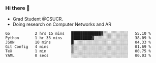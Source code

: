 ### Hi there 👋
- Grad Student @CSUCR. 
- Doing research on Computer Networks and AR
<!--START_SECTION:waka-->

```text
Go           2 hrs 15 mins   █████████████▓░░░░░░░░░░░   55.10 %
Python       1 hr 33 mins    █████████▓░░░░░░░░░░░░░░░   38.09 %
JSON         10 mins         █░░░░░░░░░░░░░░░░░░░░░░░░   04.33 %
Git Config   4 mins          ▒░░░░░░░░░░░░░░░░░░░░░░░░   01.69 %
TeX          1 min           ▒░░░░░░░░░░░░░░░░░░░░░░░░   00.75 %
YAML         0 secs          ░░░░░░░░░░░░░░░░░░░░░░░░░   00.03 %
```

<!--END_SECTION:waka-->
<!--
**jluo117/jluo117** is a ✨ _special_ ✨ repository because its `README.md` (this file) appears on your GitHub profile.

Here are some ideas to get you started:

- 🔭 I’m currently working on ...
- 🌱 I’m currently learning ...
- 👯 I’m looking to collaborate on ...
- 🤔 I’m looking for help with ...
- 💬 Ask me about ...
- 📫 How to reach me: ...
- 😄 Pronouns: ...
- ⚡ Fun fact: ...
-->
